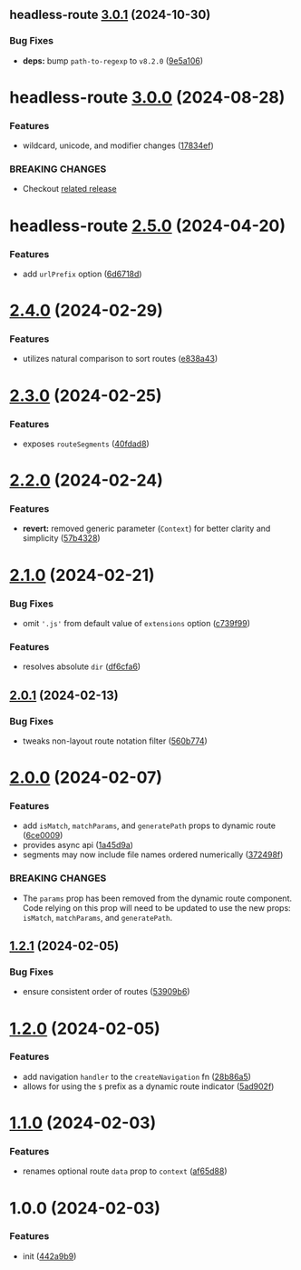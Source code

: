 ## headless-route [3.0.1](https://github.com/bent10/headless-route/compare/headless-route@3.0.0...headless-route@3.0.1) (2024-10-30)


### Bug Fixes

* **deps:** bump `path-to-regexp` to `v8.2.0` ([9e5a106](https://github.com/bent10/headless-route/commit/9e5a1069f2083a356d81adf9f36672c535c1adc4))

# headless-route [3.0.0](https://github.com/bent10/headless-route/compare/headless-route@2.5.0...headless-route@3.0.0) (2024-08-28)


### Features

* wildcard, unicode, and modifier changes ([17834ef](https://github.com/bent10/headless-route/commit/17834efbfd0db65767abeda2abfe3fae90c0a6df))


### BREAKING CHANGES

* Checkout [related
release](https://github.com/pillarjs/path-to-regexp/releases/tag/v7.0.0)

# headless-route [2.5.0](https://github.com/bent10/headless-route/compare/headless-route@2.4.0...headless-route@2.5.0) (2024-04-20)


### Features

* add `urlPrefix` option ([6d6718d](https://github.com/bent10/headless-route/commit/6d6718dadef6154781276fec511a2d90bb3c1d40))

# [2.4.0](https://github.com/bent10/headless-route/compare/v2.3.0...v2.4.0) (2024-02-29)


### Features

* utilizes natural comparison to sort routes ([e838a43](https://github.com/bent10/headless-route/commit/e838a4371dfa89ed57c514ef5d2b747fe860df9c))

# [2.3.0](https://github.com/bent10/headless-route/compare/v2.2.0...v2.3.0) (2024-02-25)


### Features

* exposes `routeSegments` ([40fdad8](https://github.com/bent10/headless-route/commit/40fdad8e6a42a814e1b5daa26d90b011136274d0))

# [2.2.0](https://github.com/bent10/headless-route/compare/v2.1.0...v2.2.0) (2024-02-24)


### Features

* **revert:** removed generic parameter (`Context`) for better clarity and simplicity ([57b4328](https://github.com/bent10/headless-route/commit/57b432821a304f1e949526747beff33a49fedbd7))

# [2.1.0](https://github.com/bent10/headless-route/compare/v2.0.1...v2.1.0) (2024-02-21)


### Bug Fixes

* omit `'.js'` from default value of `extensions` option ([c739f99](https://github.com/bent10/headless-route/commit/c739f99052b839e31da2e7d04b31532b7a8ebe3d))


### Features

* resolves absolute `dir` ([df6cfa6](https://github.com/bent10/headless-route/commit/df6cfa6dd60db7041bd81e9ad0b2d37cf7cc165f))

## [2.0.1](https://github.com/bent10/headless-route/compare/v2.0.0...v2.0.1) (2024-02-13)


### Bug Fixes

* tweaks non-layout route notation filter ([560b774](https://github.com/bent10/headless-route/commit/560b7741589a13bb3f3264033184a9d36f04ced2))

# [2.0.0](https://github.com/bent10/headless-route/compare/v1.2.1...v2.0.0) (2024-02-07)


### Features

* add `isMatch`, `matchParams`, and `generatePath` props to dynamic route ([6ce0009](https://github.com/bent10/headless-route/commit/6ce0009d96022e6d18b478e003c09c968d7ad96f))
* provides async api ([1a45d9a](https://github.com/bent10/headless-route/commit/1a45d9ae0b4d964866db39c9ce51d51e57925cd5))
* segments may now include file names ordered numerically ([372498f](https://github.com/bent10/headless-route/commit/372498f6a7d6404dc7feff2a868c2b0580890b4d))


### BREAKING CHANGES

* The `params` prop has been removed from the dynamic route component. Code relying
on this prop will need to be updated to use the new props: `isMatch`, `matchParams`, and
`generatePath`.

## [1.2.1](https://github.com/bent10/headless-route/compare/v1.2.0...v1.2.1) (2024-02-05)


### Bug Fixes

* ensure consistent order of routes ([53909b6](https://github.com/bent10/headless-route/commit/53909b6c947ff9a769ba69d7acbce1597e343f12))

# [1.2.0](https://github.com/bent10/headless-route/compare/v1.1.0...v1.2.0) (2024-02-05)


### Features

* add navigation `handler` to the `createNavigation` fn ([28b86a5](https://github.com/bent10/headless-route/commit/28b86a57a3213909d0b969e62b8e44115e1cca2e))
* allows for using the `$` prefix as a dynamic route indicator ([5ad902f](https://github.com/bent10/headless-route/commit/5ad902f060564b34249272bec0db4a660cff8e1a))

# [1.1.0](https://github.com/bent10/headless-route/compare/v1.0.0...v1.1.0) (2024-02-03)


### Features

* renames optional route `data` prop to `context` ([af65d88](https://github.com/bent10/headless-route/commit/af65d88b7624edb7d3f83e5e5eff0d43c54fdf62))

# 1.0.0 (2024-02-03)


### Features

* init ([442a9b9](https://github.com/bent10/headless-route/commit/442a9b9e7efc4f97bfd7235fb21ad2b2f1b3f2f5))
